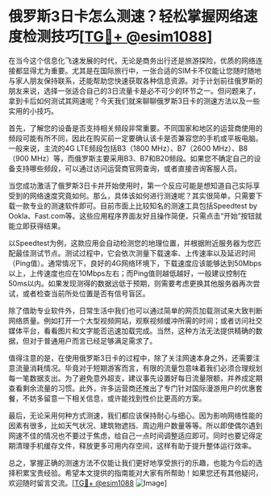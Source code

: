 # 俄罗斯3日卡怎么测速？轻松掌握网络速度检测技巧[[TG💪+ @esim1088](https://t.me/s/esim1088)]

在当今这个信息化飞速发展的时代，无论是商务出行还是旅游探险，优质的网络连接都显得尤为重要。尤其是在国际旅行中，一张合适的SIM卡不仅能让您随时随地与家人朋友保持联系，还能帮助您快速获取各种信息资源。对于计划前往俄罗斯的朋友来说，选择一张适合自己的3日流量卡是必不可少的环节之一。但问题来了，拿到卡后如何测试其网速呢？今天我们就来聊聊俄罗斯3日卡的测速方法以及一些实用的小技巧。

首先，了解您的设备是否支持相关频段非常重要。不同国家和地区的运营商使用的频段可能有所不同，因此在购买前一定要确认该卡是否兼容您的手机或平板电脑。一般来说，主流的4G LTE频段包括B3（1800 MHz）、B7（2600 MHz）、B8（900 MHz）等，而俄罗斯主要采用B3、B7和B20频段。如果您不确定自己的设备支持哪些频段，可以通过访问运营商官网查询，或者直接咨询客服人员。

当您成功激活了俄罗斯3日卡并开始使用时，第一个反应可能是想知道自己实际享受到的网络速度究竟如何。那么，具体该如何进行测速呢？其实很简单，只需要下载一款专业的测速软件即可。目前市面上比较知名的测速工具包括Speedtest by Ookla、Fast.com等。这些应用程序界面友好且操作简便，只需点击“开始”按钮就能立即获得结果。

以Speedtest为例，这款应用会自动检测您的地理位置，并根据附近服务器为您匹配最佳测试节点。测试过程中，它会依次测量下载速率、上传速率以及延迟时间（Ping值）。通常情况下，良好的4G网络环境下，下载速度应该能够达到50Mbps以上，上传速度也应在10Mbps左右；而Ping值则越低越好，一般建议控制在50ms以内。如果发现测得的数据远低于预期，则需要考虑更换其他服务器再次尝试，或者检查当前所处位置是否有信号盲区。

除了借助专业软件外，日常生活中我们也可以通过简单的网页加载测试来大致判断网络质量。例如打开一个大型视频网站，观察视频缓冲所需的时间；或者访问社交媒体平台，看看图片和文字能否迅速加载完成。当然，这种方法无法提供精确的数据，但对于普通用户而言已经足够满足需求了。

值得注意的是，在使用俄罗斯3日卡的过程中，除了关注网速本身之外，还需要注意流量消耗情况。毕竟对于短期游客而言，有限的流量包意味着我们必须合理规划每一笔数据支出。为了避免意外超支，建议事先设置好每日流量限额，并养成定期查看剩余流量的习惯。此外，许多运营商还推出了专门针对国际漫游用户的优惠套餐，不妨多留意一下相关信息，或许能找到性价比更高的方案。

最后，无论采用何种方式测速，我们都应该保持耐心与细心。因为影响网络性能的因素有很多，比如天气状况、建筑物遮挡、周边用户数量等等。所以即使偶尔遇到网速不佳的情况也不要过于焦虑，给自己一点时间调整适应即可。同时也要记得定期清理手机缓存文件，释放更多可用内存空间，这样有助于提升整体运行效率。

总之，掌握正确的测速方法不仅能让我们更好地享受旅行的乐趣，也能为今后的选择积累宝贵经验。希望本文提供的指南能对大家有所帮助！如果您还有其他疑问，欢迎随时留言交流。[[TG💪+ @esim1088](https://t.me/s/esim1088) ![Image](https://i.postimg.cc/4NQfJmqS/Snipaste-2025-05-13-00-14-12.png)]